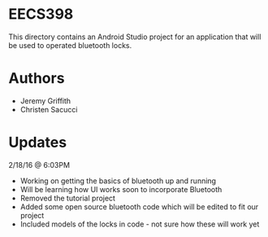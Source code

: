 # EECS398
This directory contains an Android Studio project for an application that will be used to operated bluetooth locks.

# Authors 
* Jeremy Griffith
* Christen Sacucci

# Updates
2/18/16 @ 6:03PM
* Working on getting the basics of bluetooth up and running
* Will be learning how UI works soon to incorporate Bluetooth
* Removed the tutorial project
* Added some open source bluetooth code which will be edited to fit our project
* Included models of the locks in code - not sure how these will work yet
